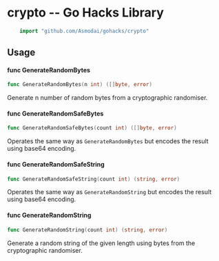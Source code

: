 <!-- -*- Mode: gfm; auto-fill: t; fill-column: 78; -*- -->

# crypto -- Go Hacks Library

```go
    import "github.com/Asmodai/gohacks/crypto"
```

## Usage

#### func  GenerateRandomBytes

```go
func GenerateRandomBytes(n int) ([]byte, error)
```
Generate n number of random bytes from a cryptographic randomiser.

#### func  GenerateRandomSafeBytes

```go
func GenerateRandomSafeBytes(count int) ([]byte, error)
```
Operates the same way as `GenerateRandomBytes` but encodes the result using
base64 encoding.

#### func  GenerateRandomSafeString

```go
func GenerateRandomSafeString(count int) (string, error)
```
Operates the same way as `GenerateRandomString` but encodes the result using
base64 encoding.

#### func  GenerateRandomString

```go
func GenerateRandomString(count int) (string, error)
```
Generate a random string of the given length using bytes from the cryptographic
randomiser.
